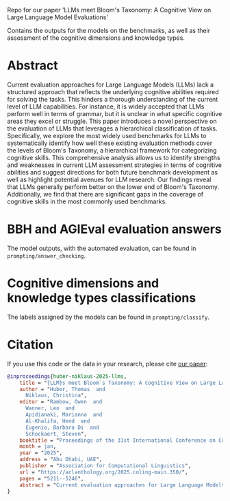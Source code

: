 Repo for our paper 'LLMs meet Bloom's Taxonomy: A Cognitive View on Large Language Model Evaluations'

Contains the outputs for the models on the benchmarks, as well as their assessment of the cognitive dimensions and
knowledge types.

# Abstract

Current evaluation approaches for Large Language Models (LLMs) lack a structured approach that reflects the underlying
cognitive abilities required for solving the tasks.
This hinders a thorough understanding of the current level of LLM capabilities. For instance, it is widely accepted that
LLMs perform well in terms of grammar, but it is unclear in what specific cognitive areas they excel or struggle.
This paper introduces a novel perspective on the evaluation of LLMs that leverages a hierarchical classification of
tasks. Specifically, we explore the most widely used benchmarks for LLMs to systematically identify how well these
existing evaluation methods cover the levels of Bloom's Taxonomy, a hierarchical framework for categorizing cognitive
skills. This comprehensive analysis allows us to identify strengths and weaknesses in current LLM assessment strategies
in terms of cognitive abilities and suggest directions for both future benchmark development as well as highlight
potential avenues for LLM research. Our findings reveal that LLMs generally perform better on the lower end of Bloom's
Taxonomy. Additionally, we find that there are significant gaps in the coverage of cognitive skills in the most commonly
used benchmarks.

# BBH and AGIEval evaluation answers

The model outputs, with the automated evaluation, can be found in `prompting/answer_checking`.

# Cognitive dimensions and knowledge types classifications

The labels assigned by the models can be found in `prompting/classify`.

# Citation

If you use this code or the data in your research, please cite [our paper](https://aclanthology.org/2025.coling-main.350/):

```bibtex
@inproceedings{huber-niklaus-2025-llms,
    title = "{LLM}s meet Bloom`s Taxonomy: A Cognitive View on Large Language Model Evaluations",
    author = "Huber, Thomas  and
      Niklaus, Christina",
    editor = "Rambow, Owen  and
      Wanner, Leo  and
      Apidianaki, Marianna  and
      Al-Khalifa, Hend  and
      Eugenio, Barbara Di  and
      Schockaert, Steven",
    booktitle = "Proceedings of the 31st International Conference on Computational Linguistics",
    month = jan,
    year = "2025",
    address = "Abu Dhabi, UAE",
    publisher = "Association for Computational Linguistics",
    url = "https://aclanthology.org/2025.coling-main.350/",
    pages = "5211--5246",
    abstract = "Current evaluation approaches for Large Language Models (LLMs) lack a structured approach that reflects the underlying cognitive abilities required for solving the tasks. This hinders a thorough understanding of the current level of LLM capabilities. For instance, it is widely accepted that LLMs perform well in terms of grammar, but it is unclear in what specific cognitive areas they excel or struggle in. This paper introduces a novel perspective on the evaluation of LLMs that leverages a hierarchical classification of tasks. Specifically, we explore the most widely used benchmarks for LLMs to systematically identify how well these existing evaluation methods cover the levels of Bloom`s Taxonomy, a hierarchical framework for categorizing cognitive skills. This comprehensive analysis allows us to identify strengths and weaknesses in current LLM assessment strategies in terms of cognitive abilities and suggest directions for both future benchmark development as well as highlight potential avenues for LLM research. Our findings reveal that LLMs generally perform better on the lower end of Bloom`s Taxonomy. Additionally, we find that there are significant gaps in the coverage of cognitive skills in the most commonly used benchmarks."
}